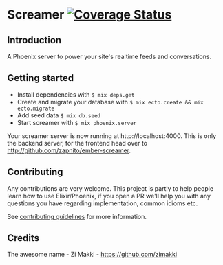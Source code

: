 # Screamer [![Coverage Status](https://coveralls.io/repos/github/zapnito/screamer/badge.svg?branch=master)](https://coveralls.io/github/zapnito/screamer?branch=master)

## Introduction

A Phoenix server to power your site's realtime feeds and conversations.

## Getting started

  * Install dependencies with `$ mix deps.get`
  * Create and migrate your database with `$ mix ecto.create && mix ecto.migrate`
  * Add seed data `$ mix db.seed`
  * Start screamer with `$ mix phoenix.server`

Your screamer server is now running at http://localhost:4000. This is only the backend server, for the frontend head over to http://github.com/zapnito/ember-screamer.

## Contributing

Any contributions are very welcome. This project is partly to help people learn how to use Elixir/Phoenix, if you open a PR we'll help you with any questions you have regarding implementation, common idioms etc.

See [contributing guidelines](CONTRIBUTING.md) for more information.

## Credits

The awesome name - Zi Makki - https://github.com/zimakki
